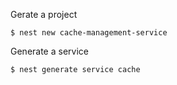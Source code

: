 Gerate a project

```
$ nest new cache-management-service
```

Generate a service

```
$ nest generate service cache
```